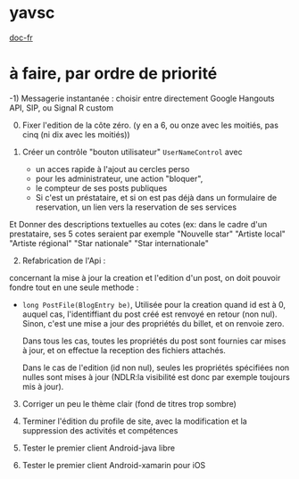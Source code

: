 yavsc
=====

[doc-fr](http://yavsc.pschneider.fr/Blogs/UserPost/paul/Documentation)

# à faire, par ordre de priorité

-1) Messagerie instantanée : choisir entre directement Google Hangouts API,
  SIP, ou Signal R custom 

0) Fixer l'edition de la côte zéro. (y en a 6, ou onze avec les moitiés, pas cinq (ni dix avec les moitiés))

1) Créer un contrôle "bouton utilisateur" `UserNameControl`
  avec 
   * un acces rapide à l'ajout au cercles perso
   * pour les administrateur, une action "bloquer",
   * le compteur de ses posts publiques
   * Si c'est un préstataire, et si on est pas déjà dans un formulaire de reservation, 
     un lien vers la reservation de ses services

  Et Donner des descriptions textuelles au cotes (ex: dans le cadre d'un prestataire, ses 5 cotes seraient 
par exemple "Nouvelle star" "Artiste local" "Artiste régional" "Star nationale" "Star internationale"

2) Refabrication de l'Api :

  concernant la mise à jour la creation et l'edition d'un post, on
  doit pouvoir fondre tout en une seule methode : 

  * ```long PostFile(BlogEntry be)```, 
    Utilisée pour la creation quand id est à 0, auquel cas, l'identiffiant
    du post créé est renvoyé en retour (non nul).
    Sinon, c'est une mise a jour des propriétés
    du billet, et on renvoie zero.

    Dans tous les cas, toutes les propriétés du post sont fournies car mises à jour, 
    et on effectue la reception des fichiers attachés.

    Dans le cas de l'edition (id non nul), 
    seules les propriétés spécifiées non nulles sont mises à jour
    (NDLR:la visibilité est donc par exemple toujours mis à jour).

3) Corriger un peu le thème clair (fond de titres trop sombre)

4) Terminer l'édition du profile de site, avec la modification
  et la suppression des activités et compétences

5) Tester le premier client Android-java libre

6) Tester le premier client Android-xamarin pour iOS
